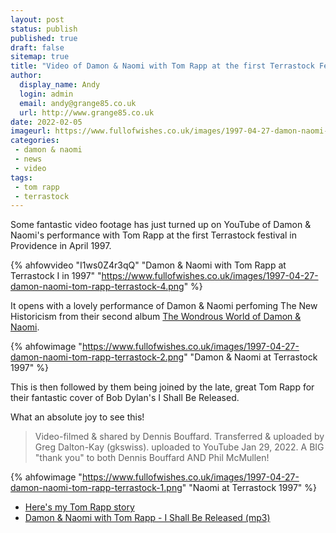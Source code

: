 ```yaml
---
layout: post
status: publish
published: true
draft: false
sitemap: true
title: "Video of Damon & Naomi with Tom Rapp at the first Terrastock Festival"
author: 
  display_name: Andy
  login: admin
  email: andy@grange85.co.uk
  url: http://www.grange85.co.uk
date: 2022-02-05
imageurl: https://www.fullofwishes.co.uk/images/1997-04-27-damon-naomi-tom-rapp-terrastock-4.png
categories:
 - damon & naomi 
 - news
 - video
tags:
 - tom rapp
 - terrastock
---
```

Some fantastic video footage has just turned up on YouTube of Damon & Naomi's performance with Tom Rapp at the first Terrastock festival in Providence in April 1997.

{% ahfowvideo "I1ws0Z4r3qQ" "Damon & Naomi with Tom Rapp at Terrastock I in 1997" "https://www.fullofwishes.co.uk/images/1997-04-27-damon-naomi-tom-rapp-terrastock-4.png" %}

It opens with a lovely performance of Damon & Naomi perfoming The New Historicism from their second album [The Wondrous World of Damon & Naomi](/database/damon-and-naomi/releases/damon-and-naomi-wondrous-world/).

{% ahfowimage "https://www.fullofwishes.co.uk/images/1997-04-27-damon-naomi-tom-rapp-terrastock-2.png" "Damon & Naomi at Terrastock 1997" %}

This is then followed by them being joined by the late, great Tom Rapp for their fantastic cover of Bob Dylan's I Shall Be Released.

What an absolute joy to see this!

> Video-filmed & shared by Dennis Bouffard. Transferred & uploaded by Greg Dalton-Kay (gkswiss). uploaded to YouTube Jan 29, 2022. A BIG "thank you" to both Dennis Bouffard AND Phil McMullen!

{% ahfowimage "https://www.fullofwishes.co.uk/images/1997-04-27-damon-naomi-tom-rapp-terrastock-1.png" "Naomi at Terrastock 1997" %}

 - [Here's my Tom Rapp story](https://www.fullofwishes.co.uk/2018/02/12/tom-rapp-1947-2018/)
 - [Damon & Naomi with Tom Rapp - I Shall Be Released (mp3)](/2013/09/04/originals-i-shall-be-released-by-the-band-covered-by-damon-naomi-with-tom-rapp/)
